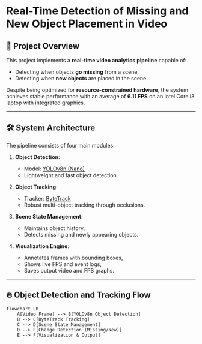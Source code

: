 # Real-Time Detection of Missing and New Object Placement in Video

## 🚀 Project Overview

This project implements a **real-time video analytics pipeline** capable of:
- Detecting when objects **go missing** from a scene,
- Detecting when **new objects** are placed in the scene.

Despite being optimized for **resource-constrained hardware**, the system achieves stable performance with an average of **6.11 FPS** on an Intel Core i3 laptop with integrated graphics.

---

## 🛠 System Architecture

The pipeline consists of four main modules:

1. **Object Detection**:  
   - Model: [YOLOv8n (Nano)](https://github.com/ultralytics/ultralytics)
   - Lightweight and fast object detection.

2. **Object Tracking**:  
   - Tracker: [ByteTrack](https://github.com/ifzhang/ByteTrack)
   - Robust multi-object tracking through occlusions.

3. **Scene State Management**:  
   - Maintains object history,
   - Detects missing and newly appearing objects.

4. **Visualization Engine**:  
   - Annotates frames with bounding boxes,
   - Shows live FPS and event logs,
   - Saves output video and FPS graphs.

---

## 🔥 Object Detection and Tracking Flow

```mermaid
flowchart LR
    A[Video Frame] --> B[YOLOv8n Object Detection]
    B --> C[ByteTrack Tracking]
    C --> D[Scene State Management]
    D --> E[Change Detection (Missing/New)]
    E --> F[Visualization & Output]
```


